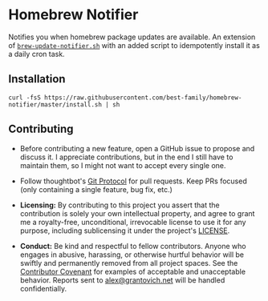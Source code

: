 # Homebrew Notifier

Notifies you when homebrew package updates are available. An extension of
[`brew-update-notifier.sh`](https://gist.github.com/streeter/3254906) with an
added script to idempotently install it as a daily cron task.

## Installation

```
curl -fsS https://raw.githubusercontent.com/best-family/homebrew-notifier/master/install.sh | sh
```

## Contributing

* Before contributing a new feature, open a GitHub issue to propose and discuss
  it. I appreciate contributions, but in the end I still have to maintain them,
  so I might not want to accept every single one.

* Follow thoughtbot's [Git Protocol] for pull requests. Keep PRs focused (only
  containing a single feature, bug fix, etc.)

* **Licensing:** By contributing to this project you assert that the
  contribution is solely your own intellectual property, and agree to grant me a
  royalty-free, unconditional, irrevocable license to use it for any purpose,
  including sublicensing it under the project's [LICENSE].

* **Conduct:** Be kind and respectful to fellow contributors. Anyone who engages
  in abusive, harassing, or otherwise hurtful behavior will be swiftly and
  permanently removed from all project spaces. See the [Contributor Covenant]
  for examples of acceptable and unacceptable behavior. Reports sent to
  <alex@grantovich.net> will be handled confidentially.

[Git Protocol]: https://github.com/thoughtbot/guides/tree/master/protocol/git
[LICENSE]: https://github.com/grantovich/homebrew-notifier/blob/master/LICENSE
[Contributor Covenant]: http://contributor-covenant.org/
